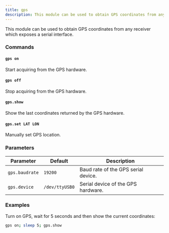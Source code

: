 ```yaml
---
title: gps
description: This module can be used to obtain GPS coordinates from any receiver which exposes a serial interface.
---
```


This module can be used to obtain GPS coordinates from any receiver which exposes a serial interface.

### Commands

#### `gps on`

Start acquiring from the GPS hardware.

#### `gps off`

Stop acquiring from the GPS hardware.

#### `gps.show`

Show the last coordinates returned by the GPS hardware.

#### `gps.set LAT LON`

Manually set GPS location.

### Parameters

| Parameter      | Default        | Description                         |
| -------------- | -------------- | ----------------------------------- |
| `gps.baudrate` | `19200`        | Baud rate of the GPS serial device. |
| `gps.device`   | `/dev/ttyUSB0` | Serial device of the GPS hardware.  |

### Examples

Turn on GPS, wait for 5 seconds and then show the current coordinates:

```bash
gps on; sleep 5; gps.show
```
